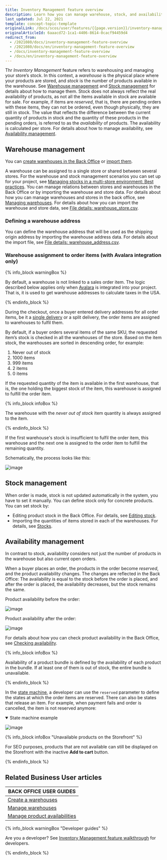 ```yaml
---
title: Inventory Management feature overview
description: Learn how you can manage warehouse, stock, and availability with the Inventory Management feature
last_updated: Jul 22, 2021
template: concept-topic-template
originalLink: /docs/scos/user/features/{{page.version}}/inventory-management-feature-overview.html-feature-overview
originalArticleId: 6aaacd72-1ca1-4406-8614-0cacf94459d4
redirect_from:
  - /2021080/docs/inventory-management-feature-overview
  - /2021080/docs/en/inventory-management-feature-overview
  - /docs/inventory-management-feature-overview
  - /docs/en/inventory-management-feature-overview
---
```


Thr *Inventory Management* feature refers to warehousing and managing your store’s stock. In this context, a *warehouse* is the physical place where your products are stored, and *stock* is the number of products available in the warehouse. See [Warehouse management](#warehouse-management) and [Stock management](#stock-management) for details about how to manage them.
Stock does not always reflect the real availability of products, as not all the items available in stock are available for sale. For example, if items are *reserved*, that is, there are pending orders with these items, they can not be ordered, even though physically, they are still in stock. The value that reflects the difference between the current quantity of products in stock and the quantity of these products in the pending orders, is referred to as the *availability* of products. The availability is calculated per store. For details about how to manage availability, see [Availability management](#availability-management).

## Warehouse management

You can [create warehouses in the Back Office](/docs/scos/user/back-office-user-guides/{{page.version}}/administration/warehouses/creating-warehouses.html) or [import them](/docs/scos/dev/data-import/{{page.version}}/data-import-categories/commerce-setup/file-details-warehouse.csv.html).

A warehouse can be assigned to a single store or shared between several stores. For the warehouse and stock management scenarios you can set up for your project, see [Managing stocks in a multi-store environment: Best practices](/docs/scos/dev/feature-walkthroughs/{{page.version}}/inventory-management-feature-walkthrough/managing-stocks-in-a-multi-store-environment-best-practices.html). You can manage relations between stores and warehouses in the Back Office or by importing the warehouse and store data. For details about how you can manage warehouses and stores in the back office, see [Managing warehouses](/docs/scos/user/back-office-user-guides/{{page.version}}/administration/warehouses/managing-warehouses.html). For details about how you can import the warehouse and store data, see [File details: warehouse_store.csv](/docs/scos/dev/data-import/{{page.version}}/data-import-categories/commerce-setup/file-details-warehouse-store.csv.html). 

### Defining a warehouse address

You can define the warehouse address that will be used as the shipping origin address by importing the warehouse address data. For details about the import file, see [File details: warehouse_address.csv](/docs/scos/dev/data-import/{{page.version}}/data-import-categories/commerce-setup/file-details-warehouse-address.csv.html).

### Warehouse assignment to order items (with Avalara integration only)

{% info_block warningBox %}

By default, a warehouse is not linked to a sales order item. The logic described below applies only when [Avalara](/docs/scos/user/features/{{page.version}}/tax-feature-overview.html) is integrated into your project. That is, it is used to get warehouse addresses to calculate taxes in the USA.

{% endinfo_block %}

During the checkout, once a buyer entered delivery addresses for all order items, be it a [single delivery](/docs/scos/user/features/{{page.version}}/order-management-feature-overview/split-delivery-overview.html) or a split delivery, the order items are assigned to warehouses to fulfil them.

By default, if a buyer orders several items of the same SKU, the requested item’s stock is checked in all the warehouses of the store. Based on the item stock, the warehouses are sorted in descending order, for example:

1. Never out of stock
2. 1000 items
3. 999 items
4. 2 items
5. 0 items

If the requested quantity of the item is available in the first warehouse, that is, the one holding the biggest stock of the item, this warehouse is assigned to fulfill the order item.

{% info_block infoBox %}

The warehouse with the *never out of stock* item quantity is always assigned to the item.

{% endinfo_block %}

If the first warehouse's stock is insufficient to fulfil the order item, this warehouse and the next one is assigned to the order item to fulfill the remaining quantity.

Schematically, the process looks like this:

![image](https://confluence-connect.gliffy.net/embed/image/74e2001e-4443-4e6c-b3d6-fafb14548702.png?utm_medium=live&utm_source=custom)

## Stock management

When order is made, stock is not updated automatically in the system, you have to set it manually. You can define stock only for concrete products. You can set stock by:

* Editing product stock in the Back Office. For details, see [Editing stock](/docs/scos/user/back-office-user-guides/{{page.version}}/catalog/availability/managing-products-availability.html#editing-stock).
* Importing the quantities of items stored in each of the warehouses. For details, see [Stocks](/docs/scos/dev/data-import/{{page.version}}/data-import-categories/catalog-setup/stocks/stocks.html).

## Availability management

In contrast to stock, availability considers not just the number of products in the warehouse but also current open orders.

When a buyer places an order, the products in the order become *reserved*, and the product availability changes. The changes are reflected in the Back Office: The availability is equal to the stock before the order is placed, and after the order is placed, the availability decreases, but the stock remains the same.

Product availability before the order:

![image](https://spryker.s3.eu-central-1.amazonaws.com/docs/Features/Inventory+Management/before-order-placement.png)

Product availability after the order:

![image](https://spryker.s3.eu-central-1.amazonaws.com/docs/Features/Inventory+Management/after-order-placement.png)

For details about how you can check product availability in the Back Office, see [Checking availability](/docs/scos/user/back-office-user-guides/{{page.version}}/catalog/availability/managing-products-availability.html#checking-availability).

{% info_block infoBox %}

Availability of a product bundle is defined by the availability of each product in the bundle. If at least one of them is out of stock, the entire bundle is unavailable.

{% endinfo_block %}

In the [state machine](https://docs.spryker.com/docs/scos/dev/back-end-development/data-manipulation/datapayload-conversion/state-machine/order-process-modelling-via-state-machines.html), a developer can use the `reserved` parameter to define the states at which the order items are reserved. There can also be states that release an item. For example, when payment fails and order is cancelled, the item is not reserved anymore:

<details open>
<summary markdown='span'>State machine example</summary>

![image](https://spryker.s3.eu-central-1.amazonaws.com/docs/Features/Inventory+Management/state-machine.png)

</details>

{% info_block infoBox "Unavailable products on the Storefront" %}

For SEO purposes, products that are not available can still be displayed on the Storefront with the inactive **Add to cart** button.

{% endinfo_block %}

## Related Business User articles

|BACK OFFICE USER GUIDES|
|---|
| [Create a warehouses](/docs/scos/user/back-office-user-guides/{{page.version}}/administration/warehouses/creating-warehouses.html)  |
| [Manage warehouses](/docs/scos/user/back-office-user-guides/{{page.version}}/administration/warehouses/managing-warehouses.html) |
| [Manage product availabilities](/docs/scos/user/back-office-user-guides/{{page.version}}/catalog/availability/managing-products-availability.html)  |

{% info_block warningBox "Developer guides" %}

Are you a developer? See [Inventory Management feature walkthrough](/docs/scos/dev/feature-walkthroughs/{{page.version}}/inventory-management-feature-walkthrough/inventory-management-feature-walkthrough.html) for developers.

{% endinfo_block %}
